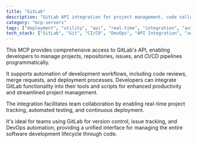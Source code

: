 ```yaml
---
title: "GitLab"
description: "GitLab API integration for project management, code collaboration, and CI/CD automation"
category: "mcp-servers"
tags: ["deployment", "utility", "api", "real-time", "integration", "automation", "collaboration", "project management"]
tech_stack: ["GitLab", "Git", "CI/CD", "DevOps", "API Integration", "automation tools", "project tracking"]
---
```


This MCP provides comprehensive access to GitLab's API, enabling developers to manage projects, repositories, issues, and CI/CD pipelines programmatically. 

It supports automation of development workflows, including code reviews, merge requests, and deployment processes. Developers can integrate GitLab functionality into their tools and scripts for enhanced productivity and streamlined project management.

The integration facilitates team collaboration by enabling real-time project tracking, automated testing, and continuous deployment. 

It's ideal for teams using GitLab for version control, issue tracking, and DevOps automation, providing a unified interface for managing the entire software development lifecycle through code.
